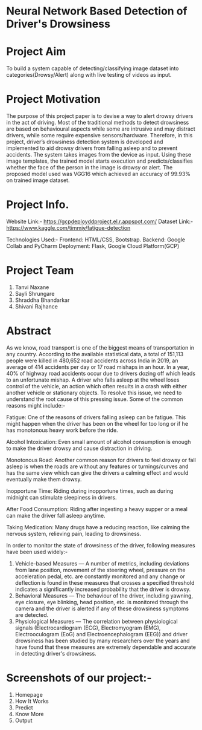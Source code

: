 # Neural Network Based Detection of Driver's Drowsiness

# Project Aim
To build a system capable of detecting/classifying image dataset into categories(Drowsy/Alert) along with live testing of videos as input.

# Project Motivation
The purpose of this project paper is to devise a way to alert drowsy drivers in the act of driving. Most of the traditional methods to detect drowsiness are based on behavioural aspects while some are intrusive and may distract drivers, while some require expensive sensors/hardware. Therefore, in this project, driver’s drowsiness detection system is developed and implemented to aid drowsy drivers from falling asleep and to prevent accidents. The system takes images from the device as input. Using these image templates, the trained model starts execution and predicts/classifies whether the face of the person in the image is drowsy or alert. The proposed model used was VGG16 which achieved an accuracy of 99.93\% on trained image dataset.


# Project Info.

Website Link:- https://gcpdeployddproject.el.r.appspot.com/
Dataset Link:- https://www.kaggle.com/timmjy/fatigue-detection

Technologies Used:-
Frontend: HTML/CSS, Bootstrap.
Backend: Google Collab and PyCharm
Deployment: Flask, Google Cloud Platform(GCP)


# Project Team

1. Tanvi Naxane
2. Sayli Shrungare
3. Shraddha Bhandarkar
4. Shivani Rajhance

# Abstract 
As we know, road transport is one of the biggest means of transportation in any country. According to the available statistical data, a total of 151,113 people were killed in 480,652 road accidents across India in 2019, an average of 414 accidents per day or 17 road mishaps in an hour. In a year, 40% of highway road accidents occur due to drivers dozing off which leads to an unfortunate mishap. A driver who falls asleep at the wheel loses control of the vehicle, an action which often results in a crash with either another vehicle or stationary objects. To resolve this issue, we need to understand the root cause of this pressing issue. Some of the common reasons might include:-

Fatigue: One of the reasons of drivers falling asleep can be fatigue. This might happen when the driver has been on the wheel for too long or if he has monotonous heavy work before the ride.

Alcohol Intoxication: Even small amount of alcohol consumption is enough to make the driver drowsy and cause distraction in driving.

Monotonous Road: Another common reason for drivers to feel drowsy or fall asleep is when the roads are without any features or turnings/curves and has the same view which can give the drivers a calming effect and would eventually make them drowsy.

Inopportune Time: Riding during inopportune times, such as during midnight can stimulate sleepiness in drivers.

After Food Consumption: Riding after ingesting a heavy supper or a meal can make the driver fall asleep anytime.

Taking Medication: Many drugs have a reducing reaction, like calming the nervous system, relieving pain, leading to drowsiness.
  
In order to monitor the state of drowsiness of the driver, following measures have been used widely:-

1. Vehicle-based Measures — A number of metrics, including deviations from lane position, movement of the steering wheel, pressure on the acceleration pedal, etc. are constantly monitored and any change or deflection is found in these measures that crosses a specified threshold indicates a significantly increased probability that the driver is drowsy.
2. Behavioral Measures — The behaviour of the driver, including yawning, eye closure, eye blinking, head position, etc. is monitored through the camera and the driver is alerted if any of these drowsiness symptoms are detected.
3. Physiological Measures — The correlation between physiological signals (Electrocardiogram (ECG), Electromyogram (EMG), Electrooculogram (EoG) and Electroencephalogram (EEG)) and driver drowsiness has been studied by many researchers over the years and have found that these measures are extremely dependable and accurate in detecting driver's drowsiness.

# Screenshots of our project:-

1. Homepage
2. How It Works
3. Predict
4. Know More
5. Output





